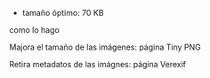 
- tamaño óptimo: 70 KB

como lo hago

Majora el tamaño de las imágenes:
página Tiny PNG

Retira metadatos de las imágnes: página Verexif